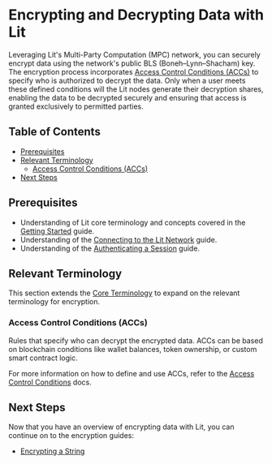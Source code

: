 <!-- omit in toc -->
# Encrypting and Decrypting Data with Lit

Leveraging Lit's Multi-Party Computation (MPC) network, you can securely encrypt data using the network's public BLS (Boneh–Lynn–Shacham) key. The encryption process incorporates [Access Control Conditions (ACCs)](#access-control-conditions-accs) to specify who is authorized to decrypt the data. Only when a user meets these defined conditions will the Lit nodes generate their decryption shares, enabling the data to be decrypted securely and ensuring that access is granted exclusively to permitted parties.

<!-- omit in toc -->
## Table of Contents

- [Prerequisites](#prerequisites)
- [Relevant Terminology](#relevant-terminology)
  - [Access Control Conditions (ACCs)](#access-control-conditions-accs)
- [Next Steps](#next-steps)

## Prerequisites

- Understanding of Lit core terminology and concepts covered in the [Getting Started](../_getting-started/README.md#core-terminology) guide.
- Understanding of the [Connecting to the Lit Network](../_getting-started/connecting-to-lit/README.md) guide.
- Understanding of the [Authenticating a Session](../_getting-started/authenticating-a-session/README.md) guide.

## Relevant Terminology

This section extends the [Core Terminology](../_getting-started/README.md#core-terminology) to expand on the relevant terminology for encryption.

### Access Control Conditions (ACCs)

Rules that specify who can decrypt the encrypted data. ACCs can be based on blockchain conditions like wallet balances, token ownership, or custom smart contract logic.

For more information on how to define and use ACCs, refer to the [Access Control Conditions](https://developer.litprotocol.com/category/advanced-topics) docs.

## Next Steps

Now that you have an overview of encrypting data with Lit, you can continue on to the encryption guides:

- [Encrypting a String](./encrypt-string/README.md)
